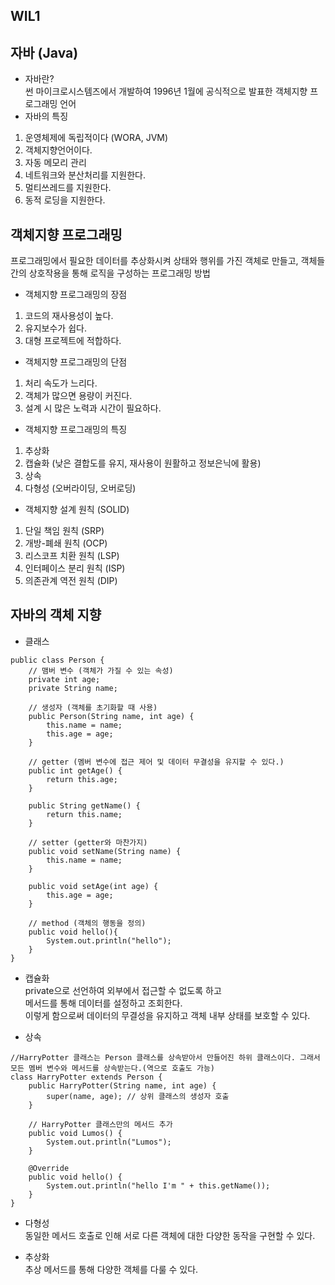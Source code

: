## WIL1
자바 (Java)
---
* 자바란?      
썬 마이크로시스템즈에서 개발하여 1996년 1월에 공식적으로 발표한 객체지향 프로그래밍 언어   
* 자바의 특징   
1. 운영체제에 독립적이다 (WORA, JVM)
2. 객체지향언어이다.
3. 자동 메모리 관리
4. 네트워크와 분산처리를 지원한다.
5. 멀티쓰레드를 지원한다.
6. 동적 로딩을 지원한다.

객체지향 프로그래밍
---
프로그래밍에서 필요한 데이터를 추상화시켜 상태와 행위를 가진 객체로 만들고, 객체들간의 상호작용을 통해 로직을 구성하는 프로그래밍 방법   
* 객체지향 프로그래밍의 장점   
1. 코드의 재사용성이 높다.
2. 유지보수가 쉽다.
3. 대형 프로젝트에 적합하다.

* 객체지향 프로그래밍의 단점   
1. 처리 속도가 느리다.
2. 객체가 많으면 용량이 커진다.
3. 설계 시 많은 노력과 시간이 필요하다.

* 객체지향 프로그래밍의 특징   
1. 추상화
2. 캡슐화 (낮은 결합도를 유지, 재사용이 원활하고 정보은닉에 활용)
3. 상속
4. 다형성 (오버라이딩, 오버로딩)

* 객체지향 설계 원칙 (SOLID)   
1. 단일 책임 원칙 (SRP)
2. 개방-폐쇄 원칙 (OCP)
3. 리스코프 치환 원칙 (LSP)
4. 인터페이스 분리 원칙 (ISP)
5. 의존관계 역전 원칙 (DIP)

자바의 객체 지향 
---
* 클래스   
```
public class Person {
    // 맴버 변수 (객체가 가질 수 있는 속성)
    private int age;
    private String name;

    // 생성자 (객체를 초기화할 때 사용)
    public Person(String name, int age) {
        this.name = name;
        this.age = age;
    }

    // getter (멤버 변수에 접근 제어 및 데이터 무결성을 유지할 수 있다.)
    public int getAge() {
        return this.age;
    }

    public String getName() {
        return this.name;
    }

    // setter (getter와 마찬가지)
    public void setName(String name) {
        this.name = name;
    }

    public void setAge(int age) {
        this.age = age;
    }

    // method (객체의 행동을 정의)
    public void hello(){
        System.out.println("hello");
    }
}
```
* 캡슐화   
private으로 선언하여 외부에서 접근할 수 없도록 하고   
메서드를 통해 데이터를 설정하고 조회한다.   
이렇게 함으로써 데이터의 무결성을 유지하고 객체 내부 상태를 보호할 수 있다.

* 상속   
```
//HarryPotter 클래스는 Person 클래스를 상속받아서 만들어진 하위 클래스이다. 그래서 모든 멤버 변수와 메서드를 상속받는다.(역으로 호출도 가능)
class HarryPotter extends Person { 
    public HarryPotter(String name, int age) {
        super(name, age); // 상위 클래스의 생성자 호출
    }

    // HarryPotter 클래스만의 메서드 추가
    public void Lumos() {
        System.out.println("Lumos");
    }

    @Override
    public void hello() {
        System.out.println("hello I'm " + this.getName());
    }
}
```
* 다형성   
동일한 메서드 호출로 인해 서로 다른 객체에 대한 다양한 동작을 구현할 수 있다.

* 추상화   
추상 메서드를 통해 다양한 객체를 다룰 수 있다.

